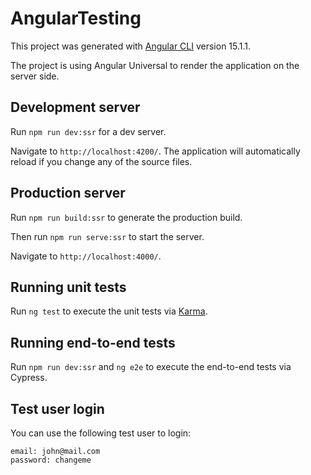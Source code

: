 # AngularTesting

This project was generated with [Angular CLI](https://github.com/angular/angular-cli) version 15.1.1.

The project is using Angular Universal to render the application on the server side.

## Development server

Run `npm run dev:ssr` for a dev server.

Navigate to `http://localhost:4200/`.
The application will automatically reload if you change any of the source files.

## Production server

Run `npm run build:ssr` to generate the production build.

Then run `npm run serve:ssr` to start the server.

Navigate to `http://localhost:4000/`.

## Running unit tests

Run `ng test` to execute the unit tests via [Karma](https://karma-runner.github.io).

## Running end-to-end tests

Run `npm run dev:ssr` and `ng e2e` to execute the end-to-end tests via Cypress.

## Test user login

You can use the following test user to login:

```
email: john@mail.com
password: changeme
```
